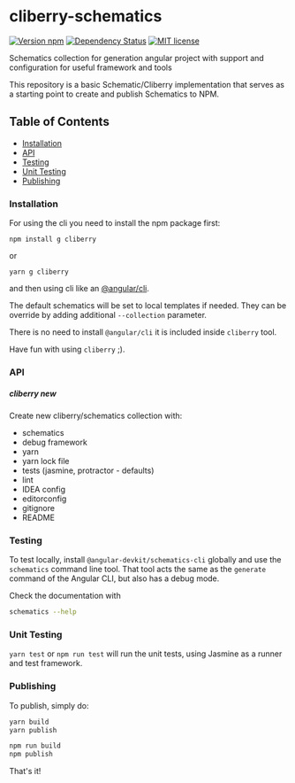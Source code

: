 # cliberry-schematics

[![Version npm](https://img.shields.io/npm/v/cliberry-schematics.svg)](https://www.npmjs.com/package/cliberry-schematics)
[![Dependency Status](https://david-dm.org/tgorka/cliberry-schematics.svg)](https://david-dm.org/tgorka/cliberry-schematics)
[![MIT license](http://img.shields.io/badge/license-MIT-brightgreen.svg)](http://opensource.org/licenses/MIT) 

Schematics collection for generation angular project with support and configuration for useful framework and tools

This repository is a basic Schematic/Cliberry implementation that serves as a starting point to create and publish Schematics to NPM.

## Table of Contents

* [Installation](#installation)
* [API](#api)
* [Testing](#testing)
* [Unit Testing](#unit-testing)
* [Publishing](#publishing)

### Installation

For using the cli you need to install the npm package first:

```
npm install g cliberry
```

or 

```
yarn g cliberry
```

and then using cli like an [@angular/cli](https://cli.angular.io/).

The default schematics will be set to local templates if needed. They can be override 
by adding additional `--collection` parameter.

There is no need to install `@angular/cli` it is included inside `cliberry` tool.

Have fun with using `cliberry` ;).

### API

##### cliberry new
Create new cliberry/schematics collection with:
  * schematics
  * debug framework
  * yarn 
  * yarn lock file
  * tests (jasmine, protractor - defaults)
  * lint
  * IDEA config 
  * editorconfig
  * gitignore
  * README

### Testing

To test locally, install `@angular-devkit/schematics-cli` globally and use the `schematics` command line tool. That tool acts the same as the `generate` command of the Angular CLI, but also has a debug mode.

Check the documentation with
```bash
schematics --help
```

### Unit Testing

`yarn test` or `npm run test` will run the unit tests, using Jasmine as a runner and test framework.

### Publishing

To publish, simply do:


```bash
yarn build
yarn publish
```

```bash
npm run build
npm publish
```

That's it!
 
